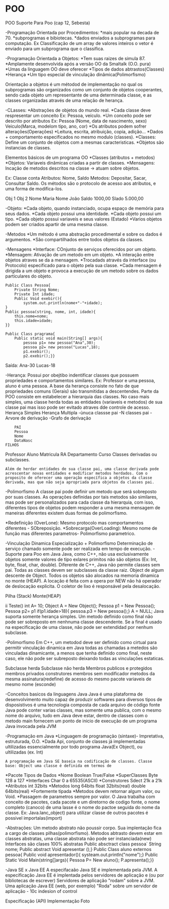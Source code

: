 # POO
POO
Suporte Para Poo (cap 12, Sebesta)

-Programação Orientada por Procedimentos:
*mais popular na decada de 70.
*subprogramas e bibiotecas.
*dados enviados a subprogramas para computação. Ex Classificação de um array de valores inteiros o vetor é enviado para um subprograma que o classifica.

-Programação Orientada a Objetos:
*Tem suas raizes de simula 87.
*Amplamente desenvolvida após a versão OO da Smaltalk (O.O. pura)
*Umas da linguagem OO deve oferecer
*Tipos de dados abtrastos(Classes)
*Herança
*Um tipo especial de vinculação dinâmica(Polimorfismo)

Orientação a objetos é um métodod de implementação no qual os subprogramas são organizados como um conjunto de objetos cooperantes, sendo cada objeto um representante de uma determinada classe, e as classes organizadas através de uma relação de herança.

-CLasses:
*Abstrações de objetos do mundo real.
*Cada classe deve respresentar um conceito
	Ex: Pessoa, veículo.
*Um conceito pode ser descrito por atributos
	Ex: 	Pessoa (Nome, data de nascimento, sexo)
		Veiculo(Marca, modelom tipo, ano, cor)
*Os atributos podem sofrer alterações(Operações)
*Leitura, escrita, atribuição, copia, adição...
*Dados + comportamento especificados no mesmo modulo (classes).
*Classes: Define um conjunto de objetos com a mesmas caracteristicas.
*Objetos são instancias de classes.

Elementos básicos de um programa OO
*Classes (atributos + metodos)
*Objetos: Variaveis dinâmicas criadas a partir de classes.
*Mensagens: Incação de metodos descritos na classe -> atuam sobre objetos.

Ex: Classe conta
	Atributos: Nome, Saldo
	Metodos: Depositar, Sacar, Consultar Saldo.
Os métodos são o protocolo de acesso aos atributos, e uma forma de modifica-los.

Obj 1			Obj 2
Nome Maria		Nome João
Saldo 1000,00		Slado 5.000,00

-Objeto:
*Cada objeto, quando instanciado, ocupa espaço de memória para seus dados.
*Cada objeto possui uma identidade.
*Cada objeto possui um tipo.
*Cada objeto possui variaveis e seus valores (Estado)
*Varios objetos podem ser criados apartir de uma mesma classe.

-Metodos
*Um método é uma abstração procedimental e sobre os dados é argumentos.
*São compartilhados entre todos objetos da classes.

-Mensagens
*Interface: COnjunto de serviços oferecidos por um objeto.
*Mensagem: Ativação de um metodo em um objeto.
*A interação entre objetos atraves se da a mensagem.
*Trocadads através da interface (ou Protocolo) especificado para o objeto pela sua classe.
*Cada mensagem é dirigida a um objeto e provoca a execução de um metodo sobre os dados particulares do objeto.

	Public Class Pessoa{
		Private String Nome;
		Private Int idade;
		Public Void exebir(){
			system.out.println(nome+"-"+idade);
	}
	Public pessoa(string, nome, int, idade){
		this.nome=nome;
		this.idade=idade;
	}}
	
	Public Class pragrama{
		Public static void main(String[] args){
			pessoa p1= new pessoa("Ana",30);
			pessoa p2= new pessoa("Lucas",18);
			p1.exebir();
			p2.exebir();}}
Saída:
	Ana-30
	Lucas-18

-Herança:
	Possui por obejtibo indentificar classes que possuem propriedades e comportamentos similares. Ex: Professor e uma pessoa, aluno é uma pessoa.
	A base da herança consiste no fato de que propriedades comuns (Gerais) são transmitidas a descentendes.
	Parte da POO consiste em estabelecer a hierarquia das classes.
	No caso mais simples, uma classe herda todas as entidades (variaveis e metodos) de sua classe pai mas isso pode ser evitado atraves dde controle de acesso.
	Herança Simples		Herança Multipla
-ùnuca classse pai		-N classes pai
-Arvore de derivação		-Grafo de derivação

		PAI
		Pessoa
		Nome
		DataNasc
	FILHOS
Professor		Aluno
Matricula		RA
Departamento		Curso
Classes derivadas ou subclasses.

	Além de herdar entidades de sua classe pai, uma classe derivada pode acrescentar novas entidades e modificar metodos herdados. Com o proposito de oferecer uma operação específica a objetos da classe derivada, mas que não seja apropriada para objetos da classes pai.

-Polimorfismo
	A classe pai pode definir um metodo que será sobreposto por suas classes.
	As operações definidas por tais metodos são similares, mas pode ser personalizados para cada classe da hierarquia, com isso, diferentes tipos de objetos podem responder a uma mesma mensagem de maneiras diferentes existem duas formas de polimorfismo.

*Redefinição (OverLone): Mesmo protocolo mas comportamentos diferentes - SObreposição.
*Sobrecarga(OverLoading): Mesmo nome de função mas diferentes parametros- Polimorfismo parametrico.

-Vinculação Dinamica
	Especialização + Polimorfismo
	Determinação de serviço chamado somente pode ser realizada em tempo de execução.
-Suporte para Poo em Java
	Java, como C++, não usa exclusivamente objetos somente valores de tipo exlares primitos não são objetos (Ex: Int, byte, float, char, double).
	Diferente de C++, Java não permite classes sem pai.
	Todas as classes devem ser subclasses da classe raiz.
	Object de algum descente de Object. Todos os objetos são alocados na memoria dinamica no monte (HEAP). A locação é feita com a opera por NEW não há operador de deslocação explicita.
	O coletor de lixo é responsável pela desalocação.

Pilha (Stack)		Monte(HEAP)

ii	Teste() int A= 10;
	Object A = New Object();
	Pessoa p1 = New Pessoa();
	Pessoa p2= p1
		if(p1.idade>18){
			pessoa.p3 = New pessoa();}
	A = NULL;
	Java suporta somente herança simples. Um metodo definido como final não pode ser sobreposto em nenhnuma classe descendente. Se a final é usado na especificação de uma classe, não pode ser extendidad por nenhum subclasse.

-Polimorfismo
	Em C++, um metodod deve ser definido como cirtual para permitir vinculação dinamica em Java todas as chamadas a metedos são vinculadas dinamicante, a menos que tenha definido como final, neste caso, ele não pode ser subreposto deixando todas as vinculações estaticas.

Subclasse herda				Subclasse não herda
Membros publicos e protegidos		membros privados
					construtores
membros sem modificador			metodos da mesma assinatura(redefine)
de acesso do mesmo pacote		variaveis de mesmo nome (esconde)

-Conceitos basicos da linguagens Java
	Java é uma plataforma de desenvolvimento muito capaz de produzir softwares para diversos tipos de disposistivos é uma tecnologia composta de cada arquivo de código fonte Java pode conter varias classes, mas somente uma publica, com o mesmo nome do arquivo, tudo em Java deve estar, dentro de classes com o metodo main fornecem um ponto de inicio de execução de um programa Java invocada pela JVM

-Programação em Java
*Linguagem de programação (sintaxe)- Impretativa, estruturada, O.O.
*Dada Api, conjunto de classes já implementadas ultilizadas essencialmente por todo programa Java(Ex Object), ou ultilizadas (ex. Int)

	A programação em Java SE baseia na codificação de classes. Classe base: Object uma classe é definida em termos de

*Pacote				Tipos de Dados
*Nome				Boolean	True/False
*SuperClasses			Byte	128 a 127
*Interfaces			Char	0 a 65535(ASCII)
*Construtores			Sdect	21k a 21k
*Atributos			int	32bits
*Metodos			long	64bits
				float	32bits(real)
				double	64bits(real)
*Fortemente tipada
*Metodos devem retornar algum valor, ou Void.
*Passagem de parametros sempre por valor.
	O Java trabalha com conceito de pacotes, cada pacote e um diretorno de codigo  fonte, o nome completo (canoco) de uma lasse é o nome do pactoe seguida do nome da classe. Ex: Java.lanc_object) para utilizar classe de outros pacotes é possivel importalas(import)

-Abstrações:
	Um metodo abstrato não poussir corpo. Sua implentação fica a cargo de classes pilhas(polimorfismo). Metodos abtrasto devem estar em classes abstratas, uma classe abstrata não pode ser instanciada(new)
	Interfaces são clases 100% abstratas
Public absctract class pessoa`
	String nome;
Public abstract Void apresentar ();}
Public Class aluno externos pessoa{
Public void apresentador(){
	systeam.out.println("nome");}
Public Static Void Main(string[]args){
	Pessoa P= New aluno();
	P.apresenta();}}

-Java SE x Java EE
	A especifacaão Java SE é implementada pela JVM.
	A especificação Java EE é implentada pelos servidores de aplicação e (ou por bibliotecas de escrever) Servidores de aplicação "rodam" sobre a JVM.
	Uma aplicação Java EE (web, por exemplo) "Roda" sobre um servidor de aplicação - 10c indesion of control

Especificação (API)				Implementação
Foto

